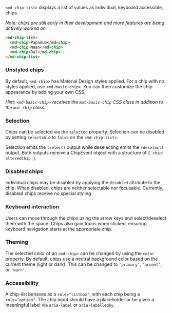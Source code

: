 `<md-chip-list>` displays a list of values as individual, keyboard accessible, chips.

<!-- example(chips-overview) -->

_Note: chips are still early in their development and more features are being actively worked on._

```html
<md-chip-list>
  <md-chip>Papadum</md-chip>
  <md-chip>Naan</md-chip>
  <md-chip>Dal</md-chip>
</md-chip-list>
```

### Unstyled chips
By default, `<md-chip>` has Material Design styles applied. For a chip with no styles applied,
use `<md-basic-chip>`. You can then customize the chip appearance by adding your own CSS.

_Hint: `<md-basic-chip>` receives the `mat-basic-chip` CSS class in addition to the `mat-chip` class._

### Selection
Chips can be selected via the `selected` property. Selection can be disabled by setting
`selectable` to `false` on the `<md-chip-list>`.

Selection emits the `(select)` output while deselecting emits the `(deselect)` output. Both outputs
receive a ChipEvent object with a structure of `{ chip: alteredChip }`.

### Disabled chips
Individual chips may be disabled by applying the `disabled` attribute to the chip. When disabled,
chips are neither selectable nor focusable. Currently, disabled chips receive no special styling.

### Keyboard interaction
Users can move through the chips using the arrow keys and select/deselect them with the space. Chips
also gain focus when clicked, ensuring keyboard navigation starts at the appropriate chip.


### Theming
The selected color of an `<md-chip>` can be changed by using the `color` property. By default, chips
use a neutral background color based on the current theme (light or dark). This can be changed to 
`'primary'`, `'accent'`, or `'warn'`.

### Accessibility
A chip-list behaves as a `role="listbox"`, with each chip being a `role="option"`. The chip input
should have a placeholder or be given a meaningful label via `aria-label` or `aria-labelledby`.
